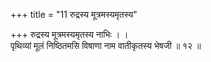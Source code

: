 +++
title = "11 रुद्रस्य मूत्रमस्यमृतस्य"

+++
रुद्रस्य मूत्रमस्यमृतस्य नाभिः । ।  
पृथिव्यां मूलं निष्ठितमसि विषाणा नाम वातीकृतस्य भेषजी ॥ १२ ॥